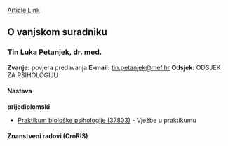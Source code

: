 [Article Link](https://www.fhs.hr/djelatnik/tin_luka.petanjek)

## O vanjskom suradniku
###  Tin Luka Petanjek, dr. med. 
**Zvanje:**
povjera predavanja 
**E-mail:**
[tin.petanjek@mef.hr](javascript:startMail\('vg.arcngwaxrz@sru.e'\);)
**Odsjek:**
ODSJEK ZA PSIHOLOGIJU 
#### Nastava
**prijediplomski**
  * [Praktikum biološke psihologije (37803)](https://www.fhs.hr/predmet/pbp) - Vježbe u praktikumu


#### Znanstveni radovi (CroRIS)
